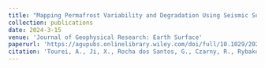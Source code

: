 ```yaml
---
title: "Mapping Permafrost Variability and Degradation Using Seismic Surface Waves, Electrical Resistivity, and Temperature Sensing: A Case Study in Arctic Alaska"
collection: publications
date: 2024-3-15
venue: 'Journal of Geophysical Research: Earth Surface'
paperurl: 'https://agupubs.onlinelibrary.wiley.com/doi/full/10.1029/2023JF007352'
citation: 'Tourei, A., Ji, X., Rocha dos Santos, G., Czarny, R., Rybakov, S., Wang, Z., and Jensen, A. 2024. "Mapping permafrost variability and degradation using seismic surface waves, electrical resistivity, and temperature sensing: A case study in Arctic Alaska." J. Geophys. Res. Earth Surf. 129(3): e2023JF007352. https://doi.org/10.1029/2023JF007352.'
---
```

